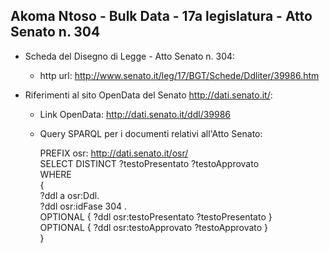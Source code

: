 ## Akoma Ntoso - Bulk Data - 17a legislatura - Atto Senato n. 304 ##

* Scheda del Disegno di Legge - Atto Senato n. 304:
	* http url: http://www.senato.it/leg/17/BGT/Schede/Ddliter/39986.htm

* Riferimenti al sito OpenData del Senato http://dati.senato.it/:
	* Link OpenData: http://dati.senato.it/ddl/39986
	* Query SPARQL per i documenti relativi all'Atto Senato:

        PREFIX osr: <http://dati.senato.it/osr/>  
		SELECT DISTINCT ?testoPresentato ?testoApprovato  
		WHERE  
		{  
		    ?ddl a osr:Ddl.  
		    ?ddl osr:idFase 304 .  
		    OPTIONAL { ?ddl osr:testoPresentato ?testoPresentato }  
		    OPTIONAL { ?ddl osr:testoApprovato ?testoApprovato }  
		}
		